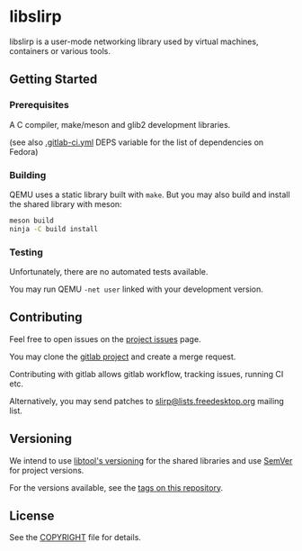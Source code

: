 # libslirp

libslirp is a user-mode networking library used by virtual machines,
containers or various tools.

## Getting Started

### Prerequisites

A C compiler, make/meson and glib2 development libraries.

(see also [.gitlab-ci.yml](.gitlab-ci.yml) DEPS variable for the list
of dependencies on Fedora)

### Building

QEMU uses a static library built with ``make``. But you may also build
and install the shared library with meson:

``` sh
meson build
ninja -C build install
```

### Testing

Unfortunately, there are no automated tests available.

You may run QEMU ``-net user`` linked with your development version.

## Contributing

Feel free to open issues on the [project
issues](https://gitlab.freedesktop.org/slirp/libslirp/issues) page.

You may clone the [gitlab
project](https://gitlab.freedesktop.org/slirp/libslirp) and create a
merge request.

Contributing with gitlab allows gitlab workflow, tracking issues,
running CI etc.

Alternatively, you may send patches to slirp@lists.freedesktop.org
mailing list.

## Versioning

We intend to use [libtool's
versioning](https://www.gnu.org/software/libtool/manual/html_node/Updating-version-info.html)
for the shared libraries and use [SemVer](http://semver.org/) for
project versions.

For the versions available, see the [tags on this
repository](https://gitlab.freedesktop.org/slirp/libslirp/releases).

## License

See the [COPYRIGHT](COPYRIGHT) file for details.
